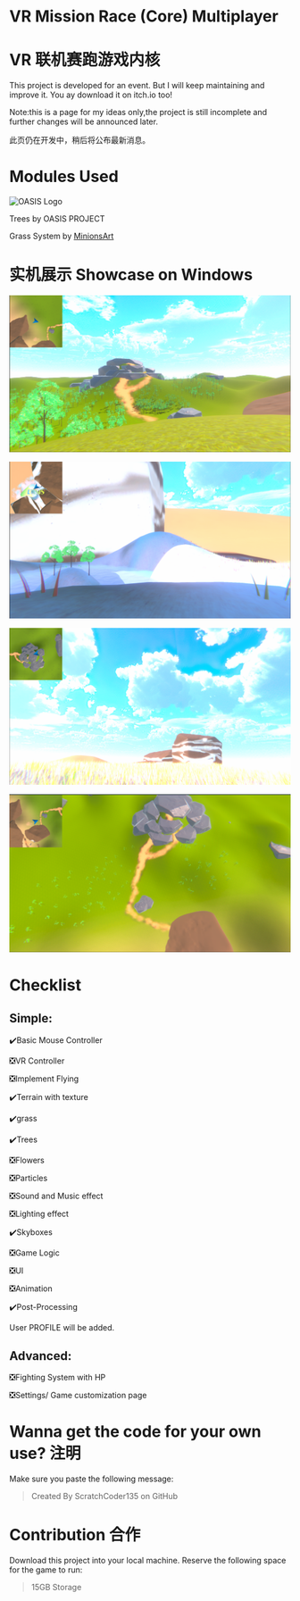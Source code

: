# VR Mission Race (Core) Multiplayer

# VR 联机赛跑游戏内核

This project is developed for an event. But I will keep maintaining and improve it. You ay download it on itch.io too!

Note:this is a page for my ideas only,the project is still incomplete and further changes will be announced later.

此页仍在开发中，稍后将公布最新消息。

# Modules Used


![OASIS Logo](https://i.postimg.cc/v8kXP5wd/OASIS.png)

Trees by OASIS PROJECT

Grass System by [MinionsArt](https://www.youtube.com/@MinionsArt)

# 实机展示 Showcase on Windows
![Showcase](/1010101.png)

![Showcase](/1010102.png)

![Showcase](/1010103.png)

![Showcase](/1010104.png)

# Checklist

## Simple:

✔️Basic Mouse Controller

❎VR Controller

❎Implement Flying

✔️Terrain with texture

✔️grass

✔️Trees

❎Flowers

❎Particles

❎Sound and Music effect

❎Lighting effect

✔️Skyboxes

❎Game Logic

❎UI

❎Animation

✔️Post-Processing

User PROFILE will be added.

## Advanced:

❎Fighting System with HP

❎Settings/ Game customization page


# Wanna get the code for your own use? 注明

Make sure you paste the following message:

> Created By ScratchCoder135 on GitHub

# Contribution 合作
Download this project into your local machine. Reserve the following space for the game to run:

> 15GB Storage

